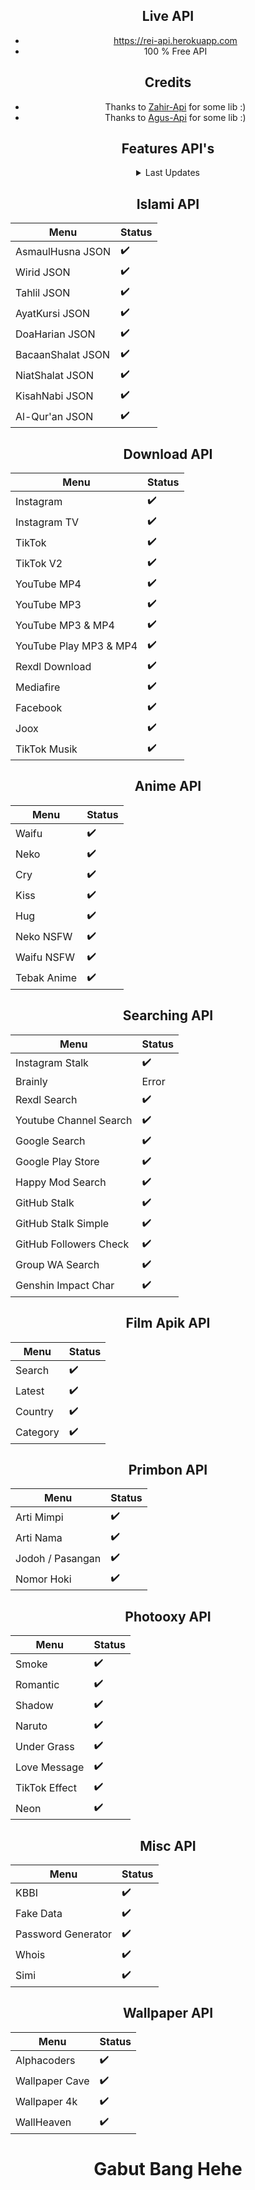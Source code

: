 <div align="center">

## Live API

- https://rei-api.herokuapp.com
- 100 % Free API

## Credits
- Thanks to [Zahir-Api](https://github.com/Zhirrr) for some lib :)
- Thanks to [Agus-Api](https://github.com/adwis) for some lib :)
 
 ## Features API's
<details>
<summary>Last Updates</summary>
  
> 08 - 27 - 2021 ||  V 1.7

</details>


## Islami API

| Menu              | Status  |
| ----------------- | ------- |
| AsmaulHusna JSON  | ✔️     |
| Wirid JSON        | ✔️     |
| Tahlil JSON       | ✔️     |
| AyatKursi JSON    | ✔️     |
| DoaHarian JSON    | ✔️     |
| BacaanShalat JSON | ✔️     |
| NiatShalat JSON   | ✔️     |
| KisahNabi JSON    | ✔️     |
| Al-Qur'an JSON    | ✔️     |
 
## Download API

| Menu                      |  Status   |
| ------------------------- |  -------- |
| Instagram                 |  ✔️      |
| Instagram TV              |  ✔️      |
| TikTok                    |  ✔️      |
| TikTok V2                 |  ✔️      |
| YouTube MP4               |  ✔️      |
| YouTube MP3               |  ✔️      |
| YouTube MP3 & MP4         |  ✔️      |
| YouTube Play MP3 & MP4    |  ✔️      |
| Rexdl Download            |  ✔️      |
| Mediafire                 |  ✔️      |
| Facebook                  |  ✔️      |
| Joox                      |  ✔️      |
| TikTok Musik              |    ✔️    |

 ## Anime API

| Menu                      |  Status   |
| ------------------------- |  -------- |
| Waifu                     |    ✔️    |
| Neko                      |    ✔️    |
| Cry                       |    ✔️    |
| Kiss                      |    ✔️    |
| Hug                       |    ✔️    |
| Neko NSFW                 |    ✔️    |
| Waifu NSFW                |    ✔️    |
| Tebak Anime               |    ✔️    |
 
 ## Searching API

| Menu                      |  Status   |
| ------------------------- |  -------- |
| Instagram Stalk           |    ✔️    |
| Brainly                   |   Error  |
| Rexdl Search              |    ✔️    |
| Youtube Channel Search    |    ✔️    |
| Google Search             |    ✔️    |
| Google Play Store         |    ✔️    |
| Happy Mod Search          |    ✔️    |
| GitHub Stalk              |    ✔️    |
| GitHub Stalk Simple       |    ✔️    |
| GitHub Followers Check    |    ✔️    |
| Group WA Search           |    ✔️    |
| Genshin Impact Char       |    ✔️    |
 
## Film Apik API

| Menu                      |  Status   |
| ------------------------- |  -------- |
| Search                    |    ✔️    |
| Latest                    |    ✔️    |
| Country                   |    ✔️    |
| Category                  |    ✔️    |

## Primbon API

| Menu                      |  Status   |
| ------------------------- |  -------- |
| Arti Mimpi                |    ✔️    |
| Arti Nama                 |    ✔️    |
| Jodoh / Pasangan          |    ✔️    |
| Nomor Hoki                |    ✔️    |

## Photooxy API

| Menu                      |  Status   |
| ------------------------- |  -------- |
| Smoke                     |    ✔️    |
| Romantic                  |    ✔️    |
| Shadow                    |    ✔️    |
| Naruto                    |    ✔️    |
| Under Grass               |    ✔️    |
| Love Message              |    ✔️    |
| TikTok Effect             |    ✔️    |
| Neon                      |    ✔️    |

## Misc API

| Menu                      | Status    |
| ------------------------- |  -------- |
| KBBI                      |    ✔️    |
| Fake Data                 |    ✔️    |
| Password Generator        |    ✔️    |
| Whois                     |    ✔️    |
| Simi                      |    ✔️    |
 
 ## Wallpaper API

| Menu                      | Status    |
| ------------------------- |  -------- |
| Alphacoders               |    ✔️    |
| Wallpaper Cave            |    ✔️    |
| Wallpaper 4k              |    ✔️    |
| WallHeaven                |    ✔️    |

 
# Gabut Bang Hehe
